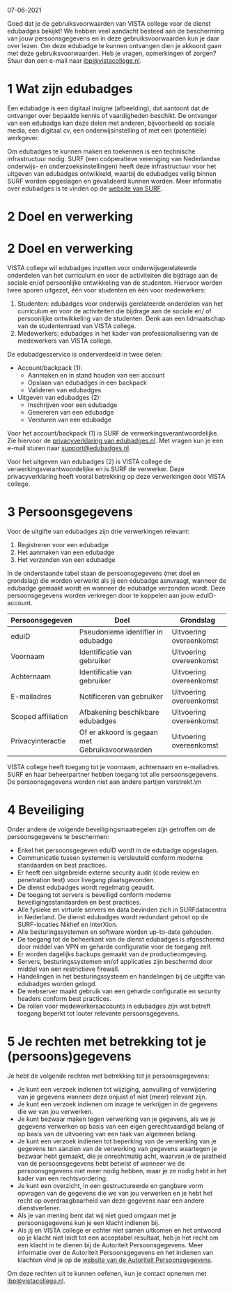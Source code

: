 07-06-2021

Goed dat je de gebruiksvoorwaarden van VISTA college voor de dienst edubadges bekijkt! We hebben veel aandacht besteed aan de bescherming van jouw persoonsgegevens en in deze gebruiksvoorwaarden kun je daar over lezen. Om deze edubadge te kunnen ontvangen dien je akkoord gaan met deze gebruiksvoorwaarden. Heb je vragen, opmerkingen of zorgen? Stuur dan een e-mail naar [ibp@vistacollege.nl](mailto:ibp@vistacollege.nl).

# 1 Wat zijn edubadges

Een edubadge is een digitaal insigne (afbeelding), dat aantoont dat de ontvanger over bepaalde kennis of vaardigheden beschikt. De ontvanger van een edubadge kan deze delen met anderen, bijvoorbeeld op sociale media, een digitaal cv, een onderwijsinstelling of met een (potentiële) werkgever.

Om edubadges te kunnen maken en toekennen is een technische infrastructuur nodig. SURF (een coöperatieve vereniging van Nederlandse onderwijs- en onderzoeksinstellingen) heeft deze infrastructuur voor het uitgeven van edubadges ontwikkeld, waarbij de edubadges veilig binnen SURF worden opgeslagen en gevalideerd kunnen worden. Meer informatie over edubadges is te vinden op de [website van SURF](https://surf.nl/edubadges).

# 2 Doel en verwerking

# 2 Doel en verwerking
VISTA college wil edubadges inzetten voor onderwijsgerelateerde onderdelen van het curriculum en voor de activiteiten die bijdrage aan de sociale en/of persoonlijke ontwikkeling van de studenten. Hiervoor worden twee sporen uitgezet, één voor studenten en één voor medewerkers:
1. Studenten: edubadges voor onderwijs gerelateerde onderdelen van het curriculum en voor de activiteiten die bijdrage aan de sociale en/ of persoonlijke ontwikkeling van de studenten. Denk aan een lidmaatschap van de studentenraad van VISTA college.
2. Medewerkers: edubadges in het kader van professionalisering van de medewerkers van VISTA college.

De edubadgesservice is onderverdeeld in twee delen:

* Account/backpack (1):
  * Aanmaken en in stand houden van een account
  * Opslaan van edubadges in een backpack
  * Valideren van edubadges
* Uitgeven van edubadges (2):
  * Inschrijven voor een edubadge
  * Genereren van een edubadge
  * Versturen van een edubadge

Voor het account/backpack (1) is SURF de verwerkingsverantwoordelijke. Zie hiervoor de [privacyverklaring van edubadges.nl](https://edubadges.nl/privacy). Met vragen kun je een e-mail sturen naar [support@edubadges.nl](mailto:support@edubadges.nl).

Voor het uitgeven van edubadges (2) is VISTA college de verwerkingsverantwoordelijke en is SURF de verwerker. Deze privacyverklaring heeft vooral betrekking op deze verwerkingen door VISTA college.

# 3 Persoonsgegevens

Voor de uitgifte van edubadges zijn drie verwerkingen relevant:

1. Registreren voor een edubadge
2. Het aanmaken van een edubadge
3. Het verzenden van een edubadge

In de onderstaande tabel staan de persoonsgegevens (met doel en grondslag) die worden verwerkt als jij een edubadge aanvraagt, wanneer de edubadge gemaakt wordt en wanneer de edubadge verzonden wordt. Deze persoonsgegevens worden verkregen door te koppelen aan jouw eduID-account.

| Persoonsgegeven | Doel | Grondslag |
| --------------- | ---- | --------- |
| eduID | Pseudonieme identifier in edubadge | Uitvoering overeenkomst |
| Voornaam | Identificatie van gebruiker | Uitvoering overeenkomst |
| Achternaam | Identificatie van gebruiker | Uitvoering overeenkomst |
| E-mailadres | Notificeren van gebruiker | Uitvoering overeenkomst |
| Scoped affiliation | Afbakening beschikbare edubadges | Uitvoering overeenkomst |
| Privacyinteractie | Of er akkoord is gegaan met Gebruiksvoorwaarden | Uitvoering overeenkomst |

VISTA college heeft toegang tot je voornaam, achternaam en e-mailadres. SURF en haar beheerpartner hebben toegang tot alle persoonsgegevens. De persoonsgegevens worden niet aan andere partijen verstrekt.\m
# 4 Beveiliging

Onder andere de volgende beveiligingsmaatregelen zijn getroffen om de persoonsgegevens te beschermen:

* Enkel het persoonsgegeven eduID wordt in de edubadge opgeslagen.
* Communicatie tussen systemen is versleuteld conform moderne standaarden en best practices.
* Er heeft een uitgebreide externe security audit (code review en penetration test) voor livegang plaatsgevonden.
* De dienst edubadges wordt regelmatig geaudit.
* De toegang tot servers is beveiligd conform moderne beveiligingsstandaarden en best practices.
* Alle fysieke en virtuele servers en data bevinden zich in SURFdatacentra in Nederland. De dienst edubadges wordt redundant gehost op de SURF-locaties Nikhef en InterXion.
* Alle besturingssystemen en software worden up-to-date gehouden.
* De toegang tot de beheerkant van de dienst edubadges is afgeschermd door middel van VPN en geharde configuratie voor de toegang zelf.
* Er worden dagelijks backups gemaakt van de productieomgeving.
* Servers, besturingssystemen en/of applicaties zijn beschermd door middel van een restrictieve firewall.
* Handelingen in het besturingssysteem en handelingen bij de uitgifte van edubadges worden gelogd.
* De webserver maakt gebruik van een geharde configuratie en security headers conform best practices.
* De rollen voor medewerkersaccounts in edubadges zijn wat betreft toegang beperkt tot louter relevante persoonsgegevens.

# 5 Je rechten met betrekking tot je (persoons)gegevens

Je hebt de volgende rechten met betrekking tot je persoonsgegevens:

* Je kunt een verzoek indienen tot wijziging, aanvulling of verwijdering van je gegevens wanneer deze onjuist of niet (meer) relevant zijn.
* Je kunt een verzoek indienen om inzage te verkrijgen in de gegevens die we van jou verwerken.
* Je kunt bezwaar maken tegen verwerking van je gegevens, als we je gegevens verwerken op basis van een eigen gerechtvaardigd belang of op basis van de uitvoering van een taak van algemeen belang.
* Je kunt een verzoek indienen tot beperking van de verwerking van je gegevens ten aanzien van de verwerking van gegevens waartegen je bezwaar hebt gemaakt, die je onrechtmatig acht, waarvan je de juistheid van de persoonsgegevens hebt betwist of wanneer we de persoonsgegevens niet meer nodig hebben, maar je ze nodig hebt in het kader van een rechtsvordering.
* Je kunt een overzicht, in een gestructureerde en gangbare vorm opvragen van de gegevens die we van jou verwerken en je hebt het recht op overdraagbaarheid van deze gegevens naar een andere dienstverlener.
* Als je van mening bent dat wij niet goed omgaan met je persoonsgegevens kun je een klacht indienen bij.
* Als jij en VISTA college er echter niet samen uitkomen en het antwoord op je klacht niet leidt tot een acceptabel resultaat, heb je het recht om een klacht in te dienen bij de Autoriteit Persoonsgegevens. Meer informatie over de Autoriteit Persoonsgegevens en het indienen van klachten vind je op de [website van de Autoriteit Persoonsgegevens](https://autoriteitpersoonsgegevens.nl).

Om deze rechten uit te kunnen oefenen, kun je contact opnemen met [ibp@vistacollege.nl](mailto:ibp@vistacollege.nl).